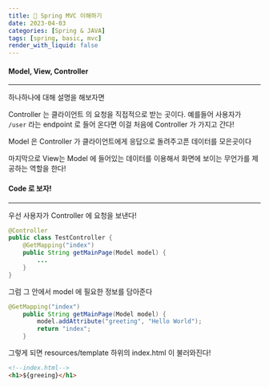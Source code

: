 ```yaml
---
title: 🌴 Spring MVC 이해하기
date: 2023-04-03
categories: [Spring & JAVA]
tags: [spring, basic, mvc]
render_with_liquid: false
---
```

#### Model, View, Controller
---
하나하나에 대해 설명을 해보자면 

Controller 는 클라이언트 의 요청을 직접적으로 받는 곳이다. 예를들어 사용자가 `/user` 라는 endpoint 로 들어 온다면 이걸 처음에 Controller 가 가지고 간다!

Model 은 Controller 가 클라이언트에게 응답으로 돌려주고픈 데이터를 모은곳이다

마지막으로 View는 Model 에 들어있는 데이터를 이용해서 화면에 보이는 무언가를 제공하는 역할을 한다! 

#### Code 로 보자!
---
우선 사용자가 Controller 에 요청을 보낸다!

```java
@Controller
public class TestController {
    @GetMapping("index")
    public String getMainPage(Model model) {
        ...
    }
}
```

그럼 그 안에서 model 에 필요한 정보를 담아준다

```java
@GetMapping("index")
    public String getMainPage(Model model) {
        model.addAttribute("greeting", "Hello World");
        return "index";
    }
```

그렇게 되면 resources/template 하위의 index.html 이 불러와진다!

```html
<!--index.html-->
<h1>${greeing}</h1>
```



